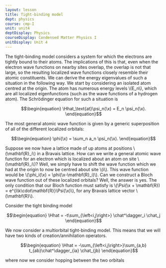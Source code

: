```yaml
---
layout: lesson
title: Tight-binding model 
dept: physics
course: cmp-I
unit: unit4
deptDisplay: Physics
courseDisplay: Condensed Matter Physics I
unitDisplay: Unit 4
---
```

The tight-binding model considers a system for which the electrons are tightly bound to their atoms. The implications of this is that, even when the electron wave functions on nearby sites overlap, the overlap is not that large, so the resulting localized wave functions closely resemble their atomic constituents. We can derive the energy eigenvalues of such a situation in the following way. We start by considering an isolated atom centred at the origin. The atom has numerous energy levels \\(E\_n\\), which are all localized eigenfunctions (such as the wave functions of a hydrogen atom). The Schrödinger equation for such a situation is 

$$\begin{equation}
\Hhat_\text{at}\psi_n(\x) = E_n \psi_n(\x).
\end{equation}$$

The most general atomic wave function is given by a generic superposition of all of the different localized orbitals:

$$\begin{equation}
\phi(\x) = \sum_n a_n \psi_n(\x).
\end{equation}$$

Suppose we now have a lattice made of up atoms at positions \\(\mathbf{R}\_i\\) in a Bravais lattice. How can we write a general atomic wave function for an electron which is localized about an atom on site \\(\mathbf{R}\_i\\)? Well, we simply have to shift the wave function which we had at the origin to now be centred about site \\(i\\). This wave function would be \\(\phi\_i(\x) = \phi(\x-\mathbf{R}\_i)\\). Can we construct a Bloch wave function out of these localized orbitals? Well, the answer is yes. The only condition that our Bloch function must satisfy is \\(\Psi(\x + \mathbf{R}) = e^{i\k\cdot\mathbf{R}}\Psi(\x)\\), for any Bravais lattice vector \\(\mathbf{R}\\).  





Consider the tight binding model 

$$\begin{equation}
\Hhat = -t\sum_{\left<i,j\right>} \chat^\dagger_i \chat_j
\end{equation}$$

We now consider a multiorbital tight-binding model. This means that we will have two kinds of creation/annihilation operators. 

$$\begin{equation}
\Hhat =  -\sum_{\left<i,j\right>}\sum_{a,b} t_{ab}\chat^\dagger_{ia} \chat_{jb}
\end{equation}$$

where now we consider hopping between the two orbitals  




